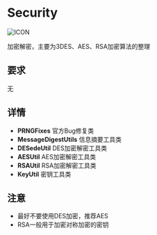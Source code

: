 # Security
![ICON](https://raw.githubusercontent.com/AlexMofer/ProjectX/master/security/icon.png)

加密解密，主要为3DES、AES、RSA加密算法的整理
## 要求
无
## 详情
- **PRNGFixes** 官方Bug修复类
- **MessageDigestUtils** 信息摘要工具类
- **DESedeUtil** DES加密解密工具类
- **AESUtil** AES加密解密工具类
- **RSAUtil** RSA加密解密工具类
- **KeyUtil** 密钥工具类

## 注意
- 最好不要使用DES加密，推荐AES
- RSA一般用于加密对称加密的密钥